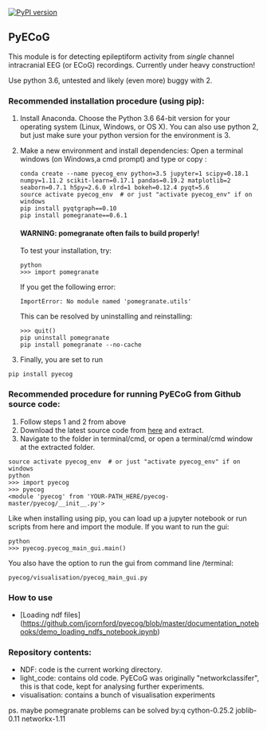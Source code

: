 [![PyPI version](https://badge.fury.io/py/pyecog.svg)](https://badge.fury.io/py/pyecog)
## PyECoG
This module is for detecting epileptiform activity from *single* channel intracranial EEG (or ECoG) recordings.
Currently under heavy construction!

Use python 3.6, untested and likely (even more) buggy with 2. 



### Recommended installation procedure (using pip):

1. Install Anaconda. Choose the Python 3.6 64-bit version for your operating system (Linux, Windows, or OS X).
  You can also use python 2, but just make sure your python version for the environment is 3. 
2. Make a new environment and install dependencies: Open a terminal windows (on Windows,a cmd prompt) and type or copy :
    ```{bash}
    conda create --name pyecog_env python=3.5 jupyter=1 scipy=0.18.1 numpy=1.11.2 scikit-learn=0.17.1 pandas=0.19.2 matplotlib=2 seaborn=0.7.1 h5py=2.6.0 xlrd=1 bokeh=0.12.4 pyqt=5.6
    source activate pyecog_env  # or just "activate pyecog_env" if on windows
    pip install pyqtgraph==0.10
    pip install pomegranate==0.6.1
    ```
    #### WARNING: pomegranate often fails to build properly!
    To test your installation, try:
    ```{bash}
    python
    >>> import pomegranate
    ```
    If you get the following error:
    ```{bash}
    ImportError: No module named 'pomegranate.utils'
    ```
    This can be resolved by uninstalling and reinstalling:
    ```{bash}
    >>> quit()
    pip uninstall pomegranate
    pip install pomegranate --no-cache
    ```

3. Finally, you are set to run 
```{bash}
pip install pyecog
```


### Recommended procedure for running PyECoG from Github source code:
1. Follow steps 1 and 2 from above
2. Download the latest source code from [here](https://github.com/jcornford/pyecog/archive/master.zip) and extract.
3. Navigate to the folder in terminal/cmd, or open a terminal/cmd window at the extracted folder.
```{bash}
source activate pyecog_env  # or just "activate pyecog_env" if on windows
python
>>> import pyecog
>>> pyecog
<module 'pyecog' from 'YOUR-PATH_HERE/pyecog-master/pyecog/__init__.py'>
```

Like when installing using pip, you can load up a jupyter notebook or run scripts from here and import the module.
If you want to run the gui:
```{bash}
python
>>> pyecog.pyecog_main_gui.main()
```

You also have the option to run the gui from command line /terminal:

```{bash}
pyecog/visualisation/pyecog_main_gui.py 
```

### How to use
- [Loading ndf files] (https://github.com/jcornford/pyecog/blob/master/documentation_notebooks/demo_loading_ndfs_notebook.ipynb)

### Repository contents:
* NDF:          code is the current working directory.
* light_code:   contains old code. PyECoG was originally "networkclassifer", this is that code, kept for analysing further experiments.
* visualisation: contains a bunch of visualisation experiments

ps. maybe pomegranate problems can be solved by:q
cython-0.25.2 joblib-0.11 networkx-1.11


